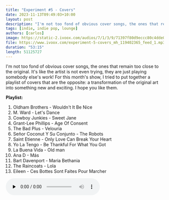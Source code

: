 ```yaml
---
title: "Experiment #5 - Covers"
date: 2023-11-13T09:49:03+10:00
layout: post
description: "I'm not too fond of obvious cover songs, the ones that remain too close to the original. It's like the artist is not even trying, they are just playing somebody else's work! For this month's show, I tried to put together a playlist of covers that are the opposite: a transformation of the original art into something new and exciting. I hope you like them. Playing tracks by Oldham Brothers, M. Ward, Cowboy Junkies, Grant-Lee Phillips, The Bad Plus and more."
tags: [indie, indie pop, lounge]
authors: [carlos]
image: https://static-2.ivoox.com/audios/7/1/3/9/71397f80d9eccc80c4dde0c796fe09dc_XXL.jpg
file: https://www.ivoox.com/experiment-5-covers_mh_119402365_feed_1.mp3
duration: "53:15"
length: 51125727
---
```


I'm not too fond of obvious cover songs, the ones that remain too close to the original. It's like the artist is not even trying, they are just playing somebody else's work! For this month's show, I tried to put together a playlist of covers that are the opposite: a transformation of the original art into something new and exciting. I hope you like them.
<!--more-->

**Playlist:**

1.	Oldham Brothers - Wouldn't It Be Nice
2.	M. Ward - Let's Dance
3.	Cowboy Junkies - Sweet Jane
4.	Grant-Lee Phillips - Age Of Consent
5.	The Bad Plus - Velouria
6.	Señor Coconut Y Su Conjunto - The Robots
7.	Saint Etienne - Only Love Can Break Your Heart
8.	Yo La Tengo - Be Thankful For What You Got
9.	La Buena Vida - Old man
10.	Ana D - Más
11.	Bart Davenport - Maria Bethania
12.	The Raincoats - Lola
13.	Eileen - Ces Bottes Sont Faites Pour Marcher

<audio controls preload="none">
  <source src="https://www.ivoox.com/experiment-5-covers_mh_119402365_feed_1.mp3" type="audio/mpeg">
Your browser does not support the audio element.
</audio>

